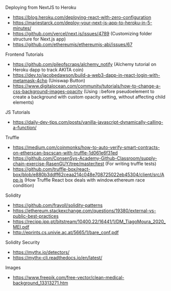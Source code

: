 Deploying from NextJS to Heroku
- https://blog.heroku.com/deploying-react-with-zero-configuration
- https://mariestarck.com/deploy-your-next-js-app-to-heroku-in-5-minutes/
- https://github.com/vercel/next.js/issues/4789 (Customizing folder structure for Next.js app)
- https://github.com/ethereumjs/ethereumjs-abi/issues/67

Frontend Tutorials
- https://github.com/pileofscraps/alchemy_notify (Alchemy tutorial on Heroku dapp to track AKITA coin)
- https://dev.to/jacobedawson/build-a-web3-dapp-in-react-login-with-metamask-4chp (Uniswap Button)
- https://www.digitalocean.com/community/tutorials/how-to-change-a-css-background-images-opacity (Using ::before pseudoelement to create a background with custom opacity setting, without affecting child elements)

JS Tutorials
- https://daily-dev-tips.com/posts/vanilla-javascript-dynamically-calling-a-function/

Truffle
- https://medium.com/coinmonks/how-to-auto-verify-smart-contracts-on-etherscan-bscscan-with-truffle-1d061e6f31ed
- https://github.com/ConsenSys-Academy-Github-Classroom/supply-chain-exercise-RasenGUY/tree/master/test (For writing truffle tests)
- https://github.com/truffle-box/react-box/blob/e880b3ddff62ceaa214c048e708725022eb45304/client/src/App.js (How Truffle React box deals with window.ethereum race condition)

Solidity
- https://github.com/fravoll/solidity-patterns
- https://ethereum.stackexchange.com/questions/19380/external-vs-public-best-practices
- https://recipp.ipp.pt/bitstream/10400.22/16441/1/DM_TiagoMoura_2020_MEI.pdf
- http://eprints.cs.univie.ac.at/5665/1/bare_conf.pdf

Solidity Security
- https://mythx.io/detectors/
- https://mythx-cli.readthedocs.io/en/latest/

Images
- https://www.freepik.com/free-vector/clean-medical-background_13313271.htm